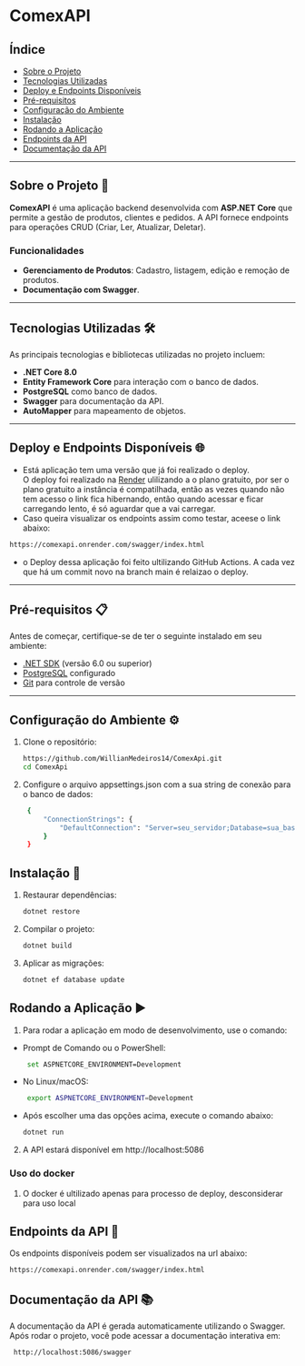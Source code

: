# ComexAPI

## Índice

- [Sobre o Projeto](#sobre-o-projeto)
- [Tecnologias Utilizadas](#tecnologias-utilizadas)
- [Deploy e Endpoints Disponíveis](#Deploy-e-Endpoints-Disponíveis)
- [Pré-requisitos](#pré-requisitos)
- [Configuração do Ambiente](#configuração-do-ambiente)
- [Instalação](#instalação)
- [Rodando a Aplicação](#rodando-a-aplicação)
- [Endpoints da API](#endpoints-da-api)
- [Documentação da API](#documentação-da-api)

---

## Sobre o Projeto 🚀

**ComexAPI** é uma aplicação backend desenvolvida com **ASP.NET Core** que permite a gestão de produtos, clientes e pedidos. A API fornece endpoints para operações CRUD (Criar, Ler, Atualizar, Deletar).

### Funcionalidades

- **Gerenciamento de Produtos**: Cadastro, listagem, edição e remoção de produtos.
- **Documentação com Swagger**.

---

## Tecnologias Utilizadas 🛠️

As principais tecnologias e bibliotecas utilizadas no projeto incluem:

- **.NET Core 8.0**
- **Entity Framework Core** para interação com o banco de dados.
- **PostgreSQL** como banco de dados.
- **Swagger** para documentação da API.
- **AutoMapper** para mapeamento de objetos.

---

## Deploy e Endpoints Disponíveis 🌐

- Está aplicação tem uma versão que já foi realizado o deploy.<br>
O deploy foi realizado na [Render](https://render.com/) ulilizando a o plano gratuito, por ser o plano gratuito a instância é compatilhada, então as vezes quando não tem acesso o link fica hibernando, então quando acessar e ficar carregando lento, é só aguardar que a vai carregar. 
- Caso queira visualizar os endpoints assim como testar, aceese o link abaixo:

```bash
https://comexapi.onrender.com/swagger/index.html
```
- o Deploy dessa aplicação foi feito ultilizando GitHub Actions. A cada vez que há um commit novo na branch main é relaizao o deploy.
---

## Pré-requisitos 📋

Antes de começar, certifique-se de ter o seguinte instalado em seu ambiente:

- [.NET SDK](https://dotnet.microsoft.com/download) (versão 6.0 ou superior)
- [PostgreSQL](https://www.postgresql.org/) configurado
- [Git](https://git-scm.com/) para controle de versão

---

## Configuração do Ambiente ⚙️

1. Clone o repositório:

   ```bash
   https://github.com/WillianMedeiros14/ComexApi.git
   cd ComexApi
   ```

2. Configure o arquivo appsettings.json com a sua string de conexão para o banco de dados:

   ```bash
    {
        "ConnectionStrings": {
            "DefaultConnection": "Server=seu_servidor;Database=sua_base_de_dados;User Id=seu_usuario;Password=sua_senha;"
        }
    }

   ```

## Instalação 🔧

1. Restaurar dependências:

   ```bash
   dotnet restore
   ```

2. Compilar o projeto:

   ```bash
   dotnet build
   ```

3. Aplicar as migrações:

   ```bash
   dotnet ef database update
   ```

## Rodando a Aplicação ▶️

1. Para rodar a aplicação em modo de desenvolvimento, use o comando:

- Prompt de Comando ou o PowerShell:
  ```bash
   set ASPNETCORE_ENVIRONMENT=Development
   ```
   
- No Linux/macOS:
  ```bash
   export ASPNETCORE_ENVIRONMENT=Development
   ```

- Após escolher uma das opções acima, execute o comando abaixo:

   ```bash
   dotnet run
   ```

2. A API estará disponível em http://localhost:5086

### Uso do docker

1. O docker é ultilizado apenas para processo de deploy, desconsiderar para uso local

## Endpoints da API 📡

Os endpoints disponíveis podem ser visualizados na url abaixo:

```bash
https://comexapi.onrender.com/swagger/index.html
```

## Documentação da API 📚

A documentação da API é gerada automaticamente utilizando o Swagger. Após rodar o projeto, você pode acessar a documentação interativa em:

```bash
 http://localhost:5086/swagger
```
